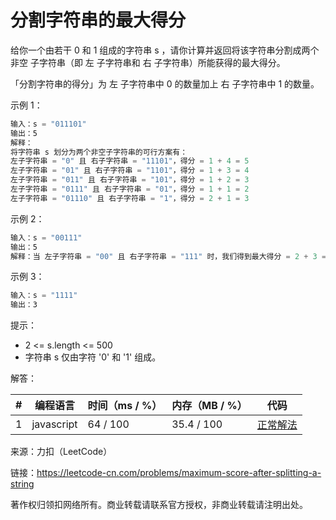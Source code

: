 # 分割字符串的最大得分

给你一个由若干 0 和 1 组成的字符串 s ，请你计算并返回将该字符串分割成两个 非空 子字符串（即 左 子字符串和 右 子字符串）所能获得的最大得分。

「分割字符串的得分」为 左 子字符串中 0 的数量加上 右 子字符串中 1 的数量。

示例 1：

``` javascript
输入：s = "011101"
输出：5
解释：
将字符串 s 划分为两个非空子字符串的可行方案有：
左子字符串 = "0" 且 右子字符串 = "11101"，得分 = 1 + 4 = 5
左子字符串 = "01" 且 右子字符串 = "1101"，得分 = 1 + 3 = 4
左子字符串 = "011" 且 右子字符串 = "101"，得分 = 1 + 2 = 3
左子字符串 = "0111" 且 右子字符串 = "01"，得分 = 1 + 1 = 2
左子字符串 = "01110" 且 右子字符串 = "1"，得分 = 2 + 1 = 3
```

示例 2：

``` javascript
输入：s = "00111"
输出：5
解释：当 左子字符串 = "00" 且 右子字符串 = "111" 时，我们得到最大得分 = 2 + 3 = 5
```

示例 3：

``` javascript
输入：s = "1111"
输出：3
```

提示：

- 2 <= s.length <= 500
- 字符串 s 仅由字符 '0' 和 '1' 组成。

解答：

**#**|**编程语言**|**时间（ms / %）**|**内存（MB / %）**|**代码**
--|--|--|--|--
1|javascript|64 / 100|35.4 / 100|[正常解法](./javascript/ac_v1.js)

来源：力扣（LeetCode）

链接：https://leetcode-cn.com/problems/maximum-score-after-splitting-a-string

著作权归领扣网络所有。商业转载请联系官方授权，非商业转载请注明出处。
